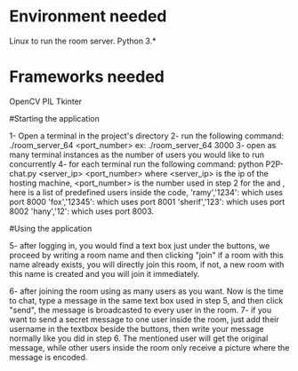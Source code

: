 # Environment needed
Linux to run the room server.
Python 3.*

# Frameworks needed
OpenCV
PIL
Tkinter

#Starting the application

1- Open a terminal in the project's directory
2- run the following command: 
	./room_server_64 <port_number>
ex: ./room_server_64 3000
3- open as many terminal instances as the number of users you would like to run concurrently
4- for each terminal run the following command: python P2P-chat.py <server_ip> <port_number> <username> <password>
where <server_ip> is the ip of the hosting machine,
<port_number> is the number used in step 2
for the <username> and <password>, here is a list of predefined users inside the code,
'ramy','1234': which uses port 8000
'fox','12345': which uses port 8001
'sherif','123': which uses port 8002
'hany','12': which uses port 8003.

#Using the application

5- after logging in, you would find a text box just under the buttons, we proceed by writing a room name and then clicking "join"
if a room with this name already exists, you will directly join this room, if not, a new room with this name is created and you will join it immediately.

6- after joining the room using as many users as you want. Now is the time to chat, type a message in the same text box used in step 5, and then click "send", the message is broadcasted to every user in the room.
7- if you want to send a secret message to one user inside the room, just add their username in the textbox beside the buttons, then write your message normally like you did in step 6.
The mentioned user will get the original message, while other users inside the room only receive a picture where the message is encoded.
